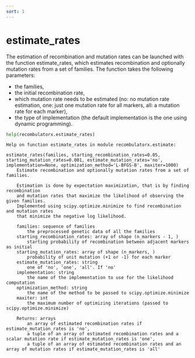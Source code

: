 ```yaml
---
sort: 1
---
```


# estimate_rates

The estimation of recombination and mutation rates can be launched with the function estimate_rates, which estimates recombination and optionally mutation rates from a set of families. The function takes the following parameters:

* the families,
* the initial recombination rate,
* which mutation rate needs to be estimated (no: no mutation rate estimation, one: just one mutation rate for all markers, all: a mutation rate for each marker),
* the type of implementation (the default implementation is the one using dynamic programming).

```Python
help(recombulatorx.estimate_rates)
```

```text
Help on function estimate_rates in module recombulatorx.estimate:

estimate_rates(families, starting_recombination_rates=0.05, starting_mutation_rates=0.001, estimate_mutation_rates='no', implementation=None, optimization_method='L-BFGS-B', maxiter=1000)
    Estimate recombination and optionally mutation rates from a set of families.
    
    Estimation is done by expectation maximization, that is by finding recombination 
    and mutation rates that maximize the likelihood of observing the given families.
    Implemented using scipy.optimize.minimize to find recombination and mutation rates 
    that minimize the negative log likelihood.
    
    families: sequence of families
        the preprocessed genetic data of all the families
    starting_recombination_rates: array of shape (n_markers - 1, )
        starting probability of recombination between adjacent markers as initial 
    starting_mutation_rates: array of shape (n_markers, )
        probability of unit mutation (+1 or -1) for each marker
    estimate_mutation_rates: string
        one of 'no', 'one', 'all'. If 'no' 
    implementation: string
        the name of the implementation to use for the likelihood computation
    optimization_method: string
        the name of the method to be passed to scipy.optimize.minimize
    maxiter: int
        the maximum number of optimizing iterations (passed to scipy.optimize.minimize)
      
    Returns: arrays
        an array of estimated recombination rates if estimate_mutation_rates is 'no',
        a tuple of an array of estimated recombination rates and a scalar mutation rate if estimate_mutation_rates is 'one',
        a tuple of an array of estimated recombination rates and an array of mutation rates if estimate_mutation_rates is 'all'
```
